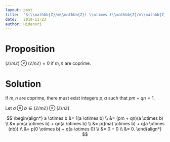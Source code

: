 ```yaml
---
layout: post
title:  "$(\\mathbb{Z}/m\\mathbb{Z}) \\otimes (\\mathbb{Z}/n\\mathbb{Z}) = 0$ if $m, n$ are coprime"
date:   2019-11-23
author: Hidenori
---
```


# Proposition
$(\mathbb{Z}/m\mathbb{Z}) \otimes (\mathbb{Z}/n\mathbb{Z}) = 0$ if $m, n$ are coprime.

# Solution
If $m, n$ are coprime, there must exist integers $p, q$ such that $pm + qn = 1$.

Let $a \otimes b \in (\mathbb{Z}/m\mathbb{Z}) \otimes (\mathbb{Z}/n\mathbb{Z})$.

$$
\begin{align*}
  a \otimes b
    &= 1(a \otimes b) \\
    &= (pm + qn)(a \otimes b) \\
    &= pm(a \otimes b) + qn(a \otimes b) \\
    &= p((ma) \otimes b) + q(a \otimes (nb)) \\
    &= p(0 \otimes b) + q(a \otimes 0) \\
    &= 0 + 0 \\
    &= 0.
\end{align*}
$$
